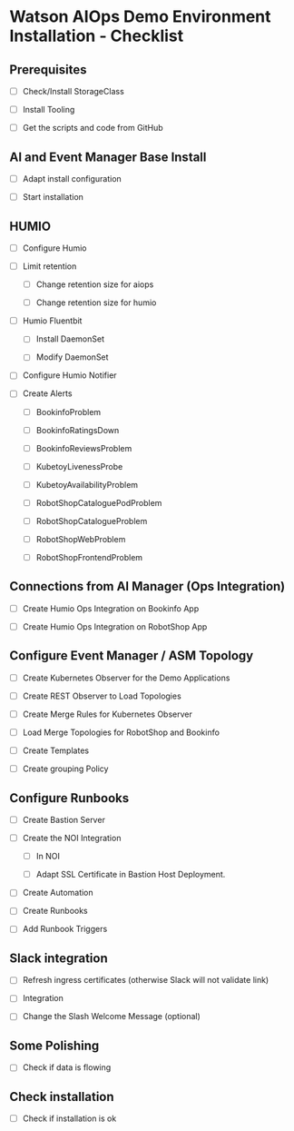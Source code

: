 # Watson AIOps Demo Environment Installation - Checklist


## Prerequisites

- [ ] Check/Install StorageClass

- [ ] Install Tooling
 
- [ ] Get the scripts and code from GitHub


## AI and Event Manager Base Install
- [ ] Adapt install configuration
 
- [ ] Start installation



## HUMIO

   
- [ ] Configure Humio
 
- [ ] Limit retention
 
	- [ ] Change retention size for aiops
 
	- [ ] Change retention size for humio

- [ ] Humio Fluentbit
 
	- [ ] Install DaemonSet
   
	- [ ] Modify DaemonSet

- [ ] Configure Humio Notifier
 
- [ ] Create Alerts
 
	- [ ] BookinfoProblem
   
	- [ ] BookinfoRatingsDown
   
	- [ ] BookinfoReviewsProblem
   
	- [ ] KubetoyLivenessProbe
   
	- [ ] KubetoyAvailabilityProblem
   
	- [ ] RobotShopCataloguePodProblem
   
	- [ ] RobotShopCatalogueProblem

	- [ ] RobotShopWebProblem

	- [ ] RobotShopFrontendProblem





 
## Connections from AI Manager (Ops Integration)

- [ ] Create Humio Ops Integration on Bookinfo App

- [ ] Create Humio Ops Integration on RobotShop App
 



## Configure Event Manager / ASM Topology



- [ ] Create Kubernetes Observer for the Demo Applications

- [ ] Create REST Observer to Load Topologies

- [ ] Create Merge Rules for Kubernetes Observer

- [ ] Load Merge Topologies for RobotShop and Bookinfo
 
- [ ] Create Templates
 
- [ ] Create grouping Policy


## Configure Runbooks
- [ ] Create Bastion Server
 
- [ ] Create the NOI Integration
 
	- [ ] In NOI
   
	- [ ] Adapt SSL Certificate in Bastion Host Deployment.
   
- [ ] Create Automation
 
- [ ] Create Runbooks
 
- [ ] Add Runbook Triggers
 


## Slack integration
- [ ] Refresh ingress certificates (otherwise Slack will not validate link)
 
- [ ] Integration
 
- [ ] Change the Slash Welcome Message (optional)


## Some Polishing
 
- [ ] Check if data is flowing
 
 

## Check installation

- [ ] Check if installation is ok